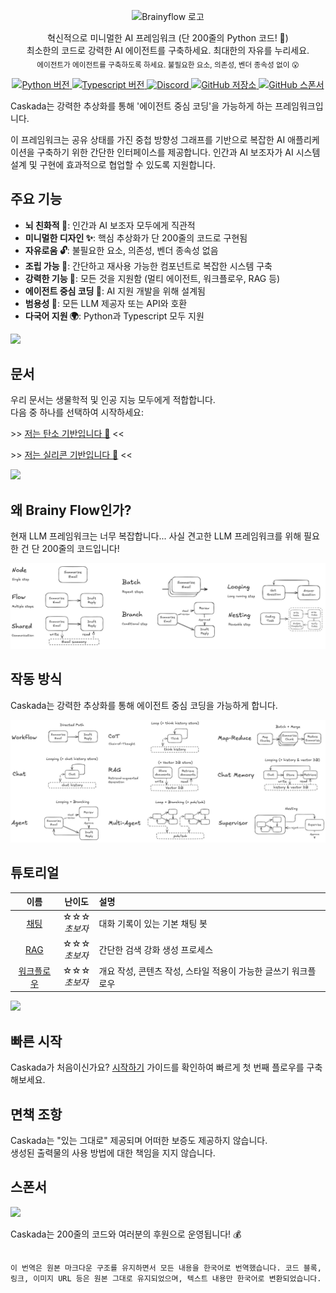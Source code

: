 <p align="center">
  <picture>
    <source media="(prefers-color-scheme: dark)" srcset="https://cdn.jsdelivr.net/gh/skadaai/caskada@main/.github/media/logo-dark.png">
    <source media="(prefers-color-scheme: light)" srcset="https://cdn.jsdelivr.net/gh/skadaai/caskada@main/.github/media/logo-light.png">
    <img width="280" alt="Brainyflow 로고" src="https://cdn.jsdelivr.net/gh/skadaai/caskada@main/.github/media/logo-light.png">
  </picture>
<p>

<p align="center">
  혁신적으로 미니멀한 AI 프레임워크 (단 200줄의 Python 코드! 🤯)

  <br />
  최소한의 코드로 강력한 AI 에이전트를 구축하세요. 최대한의 자유를 누리세요.
  <br />
  <sub>에이전트가 에이전트를 구축하도록 하세요. 불필요한 요소, 의존성, 벤더 종속성 없이 😮</sub>
</p>

<p align="center">

  <a href="https://pypi.org/project/brainyflow">
   <img src="https://img.shields.io/pypi/dw/brainyflow?logo=python&label=Python&style=flat-square" alt="Python 버전">
  </a>
  <a href="https://npmjs.com/package/brainyflow">
   <img src="https://img.shields.io/npm/d18m/brainyflow?logo=typescript&label=Typescript&style=flat-square" alt="Typescript 버전">
  </a>
  <a href="https://discord.gg/N9mVvxRXyH">
    <img src="https://img.shields.io/discord/1346833819172601907?logo=discord&style=flat-square" alt="Discord">
  </a>
  <a href="https://github.com/skadaai/caskada">
    <img src="https://img.shields.io/github/stars/skadaai/caskada?logo=github&style=flat-square" alt="GitHub 저장소">
  </a>
  <a href="https://github.com/sponsors/zvictor">
    <img src="https://img.shields.io/github/sponsors/zvictor?logo=github&style=flat-square" alt="GitHub 스폰서">
  </a>
</p>

Caskada는 강력한 추상화를 통해 '에이전트 중심 코딩'을 가능하게 하는 프레임워크입니다.

이 프레임워크는 공유 상태를 가진 중첩 방향성 그래프를 기반으로 복잡한 AI 애플리케이션을 구축하기 위한 간단한 인터페이스를 제공합니다. 인간과 AI 보조자가 AI 시스템 설계 및 구현에 효과적으로 협업할 수 있도록 지원합니다.

## 주요 기능

- **뇌 친화적 🧠**: 인간과 AI 보조자 모두에게 직관적
- **미니멀한 디자인 ✨**: 핵심 추상화가 단 200줄의 코드로 구현됨
- **자유로움 🔓**: 불필요한 요소, 의존성, 벤더 종속성 없음
- **조립 가능 🧩**: 간단하고 재사용 가능한 컴포넌트로 복잡한 시스템 구축
- **강력한 기능 🦾**: 모든 것을 지원함 (멀티 에이전트, 워크플로우, RAG 등)
- **에이전트 중심 코딩 🤖**: AI 지원 개발을 위해 설계됨
- **범용성 🌈**: 모든 LLM 제공자 또는 API와 호환
- **다국어 지원 🌍**: Python과 Typescript 모두 지원

![](https://raw.githubusercontent.com/skadaai/caskada/main/.github/media/divider.png)

## 문서

우리 문서는 생물학적 및 인공 지능 모두에게 적합합니다.<br />
다음 중 하나를 선택하여 시작하세요:

\>> [저는 탄소 기반입니다 🐥](https://brainy.git.com/docs/human) <<

\>> [저는 실리콘 기반입니다 🤖](https://flow.brainy.sh/docs.txt) <<

![](https://raw.githubusercontent.com/skadaai/caskada/main/.github/media/divider.png)

## 왜 Brainy Flow인가?

현재 LLM 프레임워크는 너무 복잡합니다... 사실 견고한 LLM 프레임워크를 위해 필요한 건 단 200줄의 코드입니다!

![](https://raw.githubusercontent.com/skadaai/caskada/main/.github/media/abstraction.jpg)

## 작동 방식

Caskada는 강력한 추상화를 통해 에이전트 중심 코딩을 가능하게 합니다.

![](https://raw.githubusercontent.com/skadaai/caskada/main/.github/media/design.jpg)

## 튜토리얼

|  이름  | 난이도    |  설명  |  
| :-------------:  | :-------------: | :--------------------- |  
| [채팅](https://github.com/skadaai/caskada/tree/main/cookbook/python-chat) | ☆☆☆ <br> *초보자*   | 대화 기록이 있는 기본 채팅 봇 |
| [RAG](https://github.com/skadaai/caskada/tree/main/cookbook/python-rag) | ☆☆☆ <br> *초보자*   | 간단한 검색 강화 생성 프로세스 |
| [워크플로우](https://github.com/skadaai/caskada/tree/main/cookbook/python-workflow) | ☆☆☆ <br> *초보자*   | 개요 작성, 콘텐츠 작성, 스타일 적용이 가능한 글쓰기 워크플로우 |

![](https://raw.githubusercontent.com/skadaai/caskada/main/.github/media/divider.png)

## 빠른 시작

Caskada가 처음이신가요? [시작하기](https://brainy.com/docs/start) 가이드를 확인하여 빠르게 첫 번째 플로우를 구축해보세요.

## 면책 조항

Caskada는 "있는 그대로" 제공되며 어떠한 보증도 제공하지 않습니다.  
생성된 출력물의 사용 방법에 대한 책임을 지지 않습니다.

## 스폰서

![](https://cdn.jsdelivr.net/gh/skadaai/caskada@main/.github/media/brain.png)

Caskada는 200줄의 코드와 여러분의 후원으로 운영됩니다! 💰
```

이 번역은 원본 마크다운 구조를 유지하면서 모든 내용을 한국어로 번역했습니다. 코드 블록, 링크, 이미지 URL 등은 원본 그대로 유지되었으며, 텍스트 내용만 한국어로 변환되었습니다.